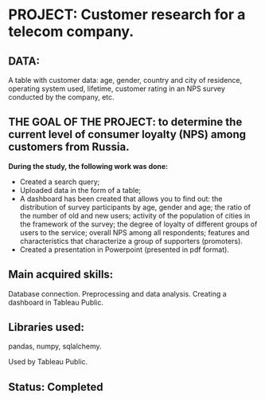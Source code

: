 # PROJECT: Customer research for a telecom company.

## DATA:
A table with customer data: age, gender, country and city of residence, operating system used, lifetime, customer rating in an NPS survey conducted by the company, etc.

## THE GOAL OF THE PROJECT: to determine the current level of consumer loyalty (NPS) among customers from Russia.

**During the study, the following work was done:**

- Created a search query;
- Uploaded data in the form of a table;
- A dashboard has been created that allows you to find out: the distribution of survey participants by age, gender and age; the ratio of the number of old and new users; activity of the population of cities in the framework of the survey; the degree of loyalty of different groups of users to the service; overall NPS among all respondents; features and characteristics that characterize a group of supporters (promoters).
- Created a presentation in Powerpoint (presented in pdf format).

## Main acquired skills:
Database connection. Preprocessing and data analysis. Creating a dashboard in Tableau Public.

## Libraries used:
pandas, numpy, sqlalchemy.

Used by Tableau Public.

## Status: Completed